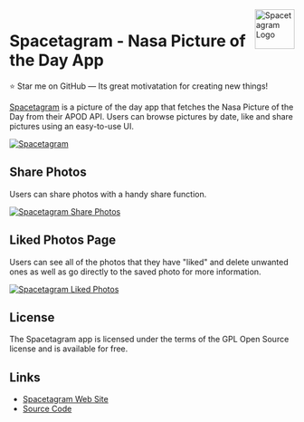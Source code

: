 <a href="https://nasa-potd.fullstackcaveman.com">
  <img src="https://res.cloudinary.com/fullstackcaveman/image/upload/v1632077441/Spacetagram/spacetagram-logo_plhjbl.png" alt="Spacetagram Logo" title="Go To Spacetagram" align="right" height="70" />
</a>

# Spacetagram - Nasa Picture of the Day App

:star: Star me on GitHub — Its great motivatation for creating new things!

[Spacetagram](https://nasa-potd.fullstackcaveman.com) is a picture of the day app that fetches the Nasa Picture of the Day from their APOD API.
Users can browse pictures by date, like and share pictures using an easy-to-use UI.

[![Spacetagram](https://res.cloudinary.com/fullstackcaveman/image/upload/v1632077648/Spacetagram/spacetagram-screenshot_yqo6iy.png)](https://nasa-potd.fullstackcaveman.com)

## Share Photos
Users can share photos with a handy share function.

[![Spacetagram Share Photos](https://res.cloudinary.com/fullstackcaveman/image/upload/v1632079273/Spacetagram/spacetagram-share-photo_g4n8ue.png)](https://fullstackcaveman.com)

## Liked Photos Page
Users can see all of the photos that they have "liked" and delete unwanted ones as well as go directly to the saved photo for more information.

[![Spacetagram Liked Photos](https://res.cloudinary.com/fullstackcaveman/image/upload/v1632078414/Spacetagram/spacetagram-liked-photos_fqnd6s.png)](https://nasa-potd.fullstackcaveman.com/liked-pics)

## License
The Spacetagram app is licensed under the terms of the GPL Open Source
license and is available for free.

## Links
* [Spacetagram Web Site](https://nasa-potd.fullstackcaveman.com)
* [Source Code](https://github.com/fullstackcaveman/nasa-photo-otd-sf)

